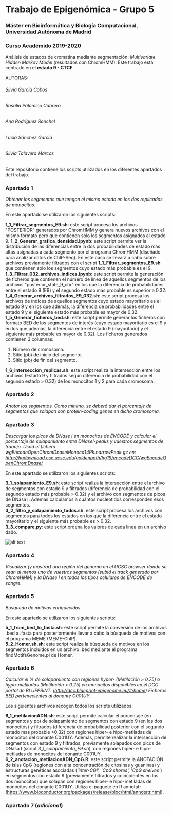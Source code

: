 # Trabajo de Epigenómica - Grupo 5
###  Máster en Bioinformática y Biología Computacional, Universidad Autónoma de Madrid
### Curso Académido 2019-2020 
Análisis de estados de cromatina mediante segmentación: *Multivariate Hidden Markov Model* (resultados con ChromHMM). Este trabajo está centrado en el **estado 9 - CTCF**. 

AUTORAS:
  ###### Silvia García Cobos
  ###### Rosalía Palomino Cabrera
  ###### Ana Rodríguez Ronchel
  ###### Lucía Sánchez García
  ###### Silvia Talavera Marcos  

Este repositorio contiene los scripts utilizados en los diferentes apartados del trabajo. 

### Apartado 1
*Obtener los segmentos que tengan el mismo estado en los dos replicados de monocitos.*

En este apartado se utilizaron los siguientes scripts:

**1_1_Filtrar_segmentos_E9.sh**: este script procesa los archivos "POSTERIOR" generados por ChromHMM y genera nuevos archivos con el mismo formato pero que contienen solo los segmentos asignados al estado 9.
**1_2_Generar_grafica_densidad.ipynb**: este script permite ver la distribución de las diferencias entre la dos probabilidades de estado más altas asignadas a cada segmento por el programa ChromHMM (diseñado para analizar datos de ChIP-Seq). En este caso se llevará a cabo sobre archivos previamente filtrados con el script **1_1_Filtrar_segmentos_E9.sh** que contienen solo los segmentos cuyo estado más probable es el 9.  
**1_3_Filtrar_032_archivos_indices.ipynb**: este script permite la generación de ficheros que contienen el número de línea de aquellos segmentos de los archivos "posterior_state_9_chr" en los que la diferencia de probabilidades entre el estado 9 (E9) y el segundo estado más probable es superior a 0.32.  
**1_4_Generar_archivos_filtrados_E9_032.sh**: este script procesa los archivos de índices de aquellos segmentos cuyo estado mayoritario es el estado 9 y en los que además, la diferencia de probabilidades entre el estado 9 y el siguiente estado más probable es mayor de 0.32.  
**1_5_Generar_ficheros_bed.sh**: este script permite generar los ficheros con formato BED de los segmentos de interés (cuyo estado mayoritario es el 9 y en los que además, la diferencia entre el estado 9 (mayoritario) y el siguiente más probable es mayor de 0.32). Los ficheros generados contienen 3 columnas:  
1. Número de cromosoma. 
2. Sitio (pb) de inicio del segmento. 
3. Sitio (pb) de fin del segmento.  

**1_6_Interseccion_replicas.sh**: este script realiza la intersección entre los archivos (Estado 9 y filtrados según diferencia de probabilidad con el segundo estado > 0.32) de los monocitos 1 y 2 para cada cromosoma.  


### Apartado 2

*Anotar los segmentos. Como mínimo, se deberá dar el porcentaje de segmentos que solapan con protein-coding genes en dicho cromosoma.*




### Apartado 3

*Descargar los picos de DNase I en monocitos de ENCODE y calcular el porcentaje de solapamiento entre DNaseI-peaks y vuestros segmentos de trabajo. Usad el fichero wgEncodeOpenChromDnaseMonocd14Pk.narrowPeak.gz en: http://hgdownload.cse.ucsc.edu/goldenpath/hg19/encodeDCC/wgEncodeOpenChromDnase/*

En este apartado se utilizaron los siguientes scripts:  

**3_1_solapamiento_E9.sh**: este script realiza la intersección entre el archivo de segmentos con estado 9 y filtrados (diferencia de probabilidad con el segundo estado más probable > 0.32) y el archivo con segmentos de picos de DNasa I. Además calculamos a cuántos nucleotidos corresponden esos segmentos.  
**3_2_filtro_y_solapamiento_todos.sh**: este script procesa los archivos con segmentos para todos los estados en los que la diferencia entre el estado mayoritario y el siguiente más probable es > 0.32.  
**3_3_compare.py**: este script ordena los valores de cada línea en un archivo dado.  


 ![alt text](https://github.com/SGarciaCobos/Trabajo_Epigenomica_Grupo5/tree/master/imagenes/script_flow.png)


### Apartado 4

*Visualizar (y mostrar) una región del genoma en el UCSC browser donde se vean al menos uno de vuestros segmentos (subid el track generado por ChromHMM) y la DNase I en todos los tipos celulares de ENCODE de sangre.*





### Apartado 5

*Búsqueda de motivos enriquecidos.*

En este apartado se utilizaron los siguientes scripts:

**5_1_from_bed_to_fasta.sh**: este script permite la conversión de los archivos .bed a .fasta para posteriormente llevar a cabo la búsqueda de motivos con el programa MEME (MEME-ChIP).  
**5_2_Homer.sh.sh**: este script realiza la búsqueda de motivos en los segmentos incluidos en un archivo .bed mediante el programa findMotifsGenome.pl de Homer.

### Apartado 6

*Calcular el % de solapamiento con regiones hyper- (Metilación > 0.75) o hypo-metiladas (Metilación < 0.25) en monocitos disponibles en el DCC portal de BLUEPRINT. (http://dcc.blueprint-epigenome.eu/#/home) Ficheros BED pertenecientes al donante C001UY.*

Los siguientes archivos recogen todos los scripts utilizados:

**6_1_metilacionADN.sh**: este script permite calcular el porcentaje (en segmentos y pb) de solapamiento de segmentos con estado 9 (en los dos monocitos) y filtrados (diferencia de probabilidad posterior con el segundo estado mas probable >0.32) con regiones hiper- e hipo-metiladas de monocitos del donante C001UY. Además, permite realizar la intersección de segmentos con estado 9 y filtrados, previamente solapados con picos de DNasa I (script *3_1_solapamiento_E9.sh*), con regiones hiper- e hipo-metiladas de monocitos del donante C001UY.  
**6_2_anotacion_metilacionADN_CpG.R**: este script permite la ANOTACIÓN de islas CpG (regiones con alta concentración de citosinas y guaninas) y estructuras genéticas asociadas (*'inter-CGI',  'CpG shores', 'CpG shelves'*) en segmentos con estado 9 (previamente filtrados y coincidentes en los dos monocitos) que solapan con regiones hiper- e hipo-metiladas de monocitos del donante C001UY. Utiliza el paquete en R annotatr (https://www.bioconductor.org/packages/release/bioc/html/annotatr.html).  

### Apartado 7 (*adicional*)



